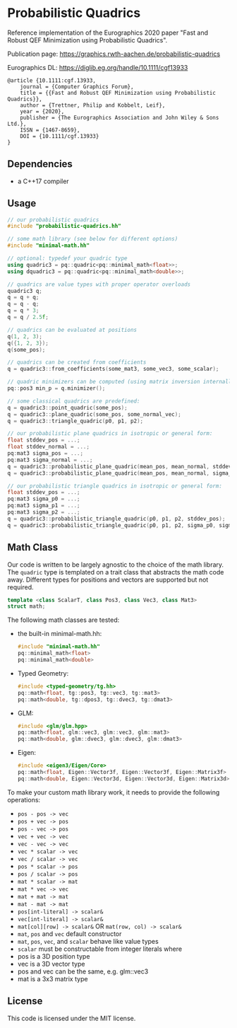 # Probabilistic Quadrics

Reference implementation of the Eurographics 2020 paper "Fast and Robust QEF Minimization using Probabilistic Quadrics".

Publication page: https://graphics.rwth-aachen.de/probabilistic-quadrics

Eurographics DL: https://diglib.eg.org/handle/10.1111/cgf13933

```
@article {10.1111:cgf.13933,
    journal = {Computer Graphics Forum},
    title = {{Fast and Robust QEF Minimization using Probabilistic Quadrics}},
    author = {Trettner, Philip and Kobbelt, Leif},
    year = {2020},
    publisher = {The Eurographics Association and John Wiley & Sons Ltd.},
    ISSN = {1467-8659},
    DOI = {10.1111/cgf.13933}
}
```


## Dependencies

* a C++17 compiler


## Usage

```cpp
// our probabilistic quadrics
#include "probabilistic-quadrics.hh"

// some math library (see below for different options)
#include "minimal-math.hh"

// optional: typedef your quadric type
using quadric3 = pq::quadric<pq::minimal_math<float>>;
using dquadric3 = pq::quadric<pq::minimal_math<double>>;

// quadrics are value types with proper operator overloads
quadric3 q;
q = q + q;
q = q - q;
q = q * 3;
q = q / 2.5f;

// quadrics can be evaluated at positions
q(1, 2, 3);
q({1, 2, 3});
q(some_pos);

// quadrics can be created from coefficients
q = quadric3::from_coefficients(some_mat3, some_vec3, some_scalar);

// quadric minimizers can be computed (using matrix inversion internally)
pq::pos3 min_p = q.minimizer();

// some classical quadrics are predefined:
q = quadric3::point_quadric(some_pos);
q = quadric3::plane_quadric(some_pos, some_normal_vec);
q = quadric3::triangle_quadric(p0, p1, p2);

// our probabilistic plane quadrics in isotropic or general form:
float stddev_pos = ...;
float stddev_normal = ...;
pq:mat3 sigma_pos = ...;
pq:mat3 sigma_normal = ...;
q = quadric3::probabilistic_plane_quadric(mean_pos, mean_normal, stddev_pos, stddev_normal);
q = quadric3::probabilistic_plane_quadric(mean_pos, mean_normal, sigma_pos, sigma_normal);

// our probabilistic triangle quadrics in isotropic or general form:
float stddev_pos = ...;
pq:mat3 sigma_p0 = ...;
pq:mat3 sigma_p1 = ...;
pq:mat3 sigma_p2 = ...;
q = quadric3::probabilistic_triangle_quadric(p0, p1, p2, stddev_pos);
q = quadric3::probabilistic_triangle_quadric(p0, p1, p2, sigma_p0, sigma_p1, sigma_p2);
```



## Math Class

Our code is written to be largely agnostic to the choice of the math library.
The `quadric` type is templated on a trait class that abstracts the math code away.
Different types for positions and vectors are supported but not required.

```cpp
template <class ScalarT, class Pos3, class Vec3, class Mat3>
struct math;
```

The following math classes are tested:

* the built-in minimal-math.hh:
  ```cpp
  #include "minimal-math.hh"
  pq::minimal_math<float>
  pq::minimal_math<double>
  ```

* Typed Geometry:
  ```cpp
  #include <typed-geometry/tg.hh>
  pq::math<float, tg::pos3, tg::vec3, tg::mat3>
  pq::math<double, tg::dpos3, tg::dvec3, tg::dmat3>
  ```

* GLM:
  ```cpp
  #include <glm/glm.hpp>
  pq::math<float, glm::vec3, glm::vec3, glm::mat3>
  pq::math<double, glm::dvec3, glm::dvec3, glm::dmat3>
  ```

* Eigen:
  ```cpp
  #include <eigen3/Eigen/Core>
  pq::math<float, Eigen::Vector3f, Eigen::Vector3f, Eigen::Matrix3f>
  pq::math<double, Eigen::Vector3d, Eigen::Vector3d, Eigen::Matrix3d>
  ```

To make your custom math library work, it needs to provide the following operations:
  - `pos - pos -> vec`
  - `pos + vec -> pos`
  - `pos - vec -> pos`
  - `vec + vec -> vec`
  - `vec - vec -> vec`
  - `vec * scalar -> vec`
  - `vec / scalar -> vec`
  - `pos * scalar -> pos`
  - `pos / scalar -> pos`
  - `mat * scalar -> mat`
  - `mat * vec -> vec`
  - `mat + mat -> mat`
  - `mat - mat -> mat`
  - `pos[int-literal] -> scalar&`
  - `vec[int-literal] -> scalar&`
  - `mat[col][row] -> scalar&` OR `mat(row, col) -> scalar&`
  - `mat`, `pos` and `vec` default constructor
  - `mat`, `pos`, `vec`, and `scalar` behave like value types
  - `scalar` must be constructable from integer literals
where
  - pos is a 3D position type
  - vec is a 3D vector type
  - pos and vec can be the same, e.g. glm::vec3
  - mat is a 3x3 matrix type


## License

This code is licensed under the MIT license.

